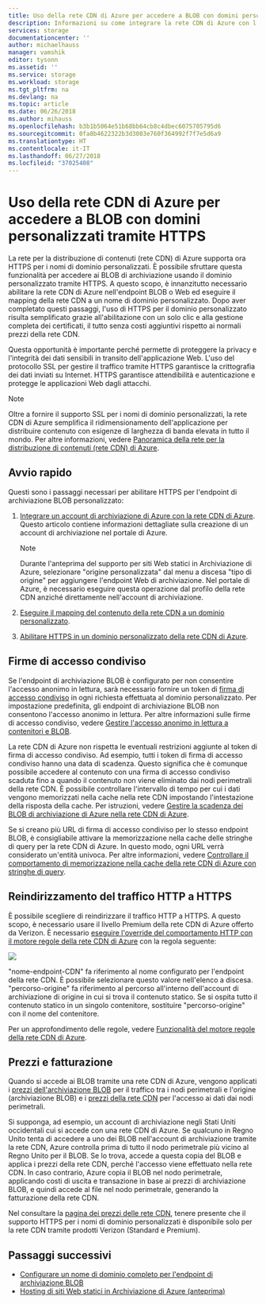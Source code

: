 ```yaml
---
title: Uso della rete CDN di Azure per accedere a BLOB con domini personalizzati tramite HTTPS
description: Informazioni su come integrare la rete CDN di Azure con l'archiviazione BLOB per accedere a BLOB con domini personalizzati tramite HTTPS
services: storage
documentationcenter: ''
author: michaelhauss
manager: vamshik
editor: tysonn
ms.assetid: ''
ms.service: storage
ms.workload: storage
ms.tgt_pltfrm: na
ms.devlang: na
ms.topic: article
ms.date: 06/26/2018
ms.author: mihauss
ms.openlocfilehash: b3b1b5064e51b68bb64cb8c4dbec6075705795d6
ms.sourcegitcommit: 0fa8b4622322b3d3003e760f364992f7f7e5d6a9
ms.translationtype: HT
ms.contentlocale: it-IT
ms.lasthandoff: 06/27/2018
ms.locfileid: "37025408"
---
```

# <a name="using-the-azure-cdn-to-access-blobs-with-custom-domains-over-https"></a>Uso della rete CDN di Azure per accedere a BLOB con domini personalizzati tramite HTTPS
La rete per la distribuzione di contenuti (rete CDN) di Azure supporta ora HTTPS per i nomi di dominio personalizzati. È possibile sfruttare questa funzionalità per accedere ai BLOB di archiviazione usando il dominio personalizzato tramite HTTPS. A questo scopo, è innanzitutto necessario abilitare la rete CDN di Azure nell'endpoint BLOB o Web ed eseguire il mapping della rete CDN a un nome di dominio personalizzato. Dopo aver completato questi passaggi, l'uso di HTTPS per il dominio personalizzato risulta semplificato grazie all'abilitazione con un solo clic e alla gestione completa dei certificati, il tutto senza costi aggiuntivi rispetto ai normali prezzi della rete CDN.

Questa opportunità è importante perché permette di proteggere la privacy e l'integrità dei dati sensibili in transito dell'applicazione Web. L'uso del protocollo SSL per gestire il traffico tramite HTTPS garantisce la crittografia dei dati inviati su Internet. HTTPS garantisce attendibilità e autenticazione e protegge le applicazioni Web dagli attacchi.

> [!NOTE]  
> Oltre a fornire il supporto SSL per i nomi di dominio personalizzati, la rete CDN di Azure semplifica il ridimensionamento dell'applicazione per distribuire contenuto con esigenze di larghezza di banda elevata in tutto il mondo. Per altre informazioni, vedere [Panoramica della rete per la distribuzione di contenuti (rete CDN) di Azure](../../cdn/cdn-overview.md).

## <a name="quick-start"></a>Avvio rapido
Questi sono i passaggi necessari per abilitare HTTPS per l'endpoint di archiviazione BLOB personalizzato:

1.  [Integrare un account di archiviazione di Azure con la rete CDN di Azure](../../cdn/cdn-create-a-storage-account-with-cdn.md).
    Questo articolo contiene informazioni dettagliate sulla creazione di un account di archiviazione nel portale di Azure.

    > [!NOTE]  
    > Durante l'anteprima del supporto per siti Web statici in Archiviazione di Azure, selezionare "origine personalizzata" dal menu a discesa "tipo di origine" per aggiungere l'endpoint Web di archiviazione. Nel portale di Azure, è necessario eseguire questa operazione dal profilo della rete CDN anziché direttamente nell'account di archiviazione.

2.  [Eseguire il mapping del contenuto della rete CDN a un dominio personalizzato](../../cdn/cdn-map-content-to-custom-domain.md).
3.  [Abilitare HTTPS in un dominio personalizzato della rete CDN di Azure](../../cdn/cdn-custom-ssl.md).

## <a name="shared-access-signatures"></a>Firme di accesso condiviso
Se l'endpoint di archiviazione BLOB è configurato per non consentire l'accesso anonimo in lettura, sarà necessario fornire un token di [firma di accesso condiviso](../common/storage-dotnet-shared-access-signature-part-1.md?toc=%2fazure%2fstorage%2fblobs%2ftoc.json) in ogni richiesta effettuata al dominio personalizzato. Per impostazione predefinita, gli endpoint di archiviazione BLOB non consentono l'accesso anonimo in lettura. Per altre informazioni sulle firme di accesso condiviso, vedere [Gestire l'accesso anonimo in lettura a contenitori e BLOB](storage-manage-access-to-resources.md).

La rete CDN di Azure non rispetta le eventuali restrizioni aggiunte al token di firma di accesso condiviso. Ad esempio, tutti i token di firma di accesso condiviso hanno una data di scadenza. Questo significa che è comunque possibile accedere al contenuto con una firma di accesso condiviso scaduta fino a quando il contenuto non viene eliminato dai nodi perimetrali della rete CDN. È possibile controllare l'intervallo di tempo per cui i dati vengono memorizzati nella cache nella rete CDN impostando l'intestazione della risposta della cache. Per istruzioni, vedere [Gestire la scadenza dei BLOB di archiviazione di Azure nella rete CDN di Azure](../../cdn/cdn-manage-expiration-of-blob-content.md).

Se si creano più URL di firma di accesso condiviso per lo stesso endpoint BLOB, è consigliabile attivare la memorizzazione nella cache delle stringhe di query per la rete CDN di Azure. In questo modo, ogni URL verrà considerato un'entità univoca. Per altre informazioni, vedere [Controllare il comportamento di memorizzazione nella cache della rete CDN di Azure con stringhe di query](../../cdn/cdn-query-string.md).

## <a name="http-to-https-redirection"></a>Reindirizzamento del traffico HTTP a HTTPS
È possibile scegliere di reindirizzare il traffico HTTP a HTTPS. A questo scopo, è necessario usare il livello Premium della rete CDN di Azure offerto da Verizon. È necessario [eseguire l'override del comportamento HTTP con il motore regole della rete CDN di Azure](../../cdn/cdn-rules-engine.md) con la regola seguente:

![](./media/storage-https-custom-domain-cdn/redirect-to-https.png)

"nome-endpoint-CDN" fa riferimento al nome configurato per l'endpoint della rete CDN. È possibile selezionare questo valore nell'elenco a discesa. "percorso-origine" fa riferimento al percorso all'interno dell'account di archiviazione di origine in cui si trova il contenuto statico. Se si ospita tutto il contenuto statico in un singolo contenitore, sostituire "percorso-origine" con il nome del contenitore.

Per un approfondimento delle regole, vedere [Funzionalità del motore regole della rete CDN di Azure](../../cdn/cdn-rules-engine-reference-features.md).

## <a name="pricing-and-billing"></a>Prezzi e fatturazione
Quando si accede ai BLOB tramite una rete CDN di Azure, vengono applicati i [prezzi dell'archiviazione BLOB](https://azure.microsoft.com/pricing/details/storage/blobs/) per il traffico tra i nodi perimetrali e l'origine (archiviazione BLOB) e i [prezzi della rete CDN](https://azure.microsoft.com/pricing/details/cdn/) per l'accesso ai dati dai nodi perimetrali.

Si supponga, ad esempio, un account di archiviazione negli Stati Uniti occidentali cui si accede con una rete CDN di Azure. Se qualcuno in Regno Unito tenta di accedere a uno dei BLOB nell'account di archiviazione tramite la rete CDN, Azure controlla prima di tutto il nodo perimetrale più vicino al Regno Unito per il BLOB. Se lo trova, accede a questa copia del BLOB e applica i prezzi della rete CDN, perché l'accesso viene effettuato nella rete CDN. In caso contrario, Azure copia il BLOB nel nodo perimetrale, applicando costi di uscita e transazione in base ai prezzi di archiviazione BLOB, e quindi accede al file nel nodo perimetrale, generando la fatturazione della rete CDN.

Nel consultare la [pagina dei prezzi delle rete CDN](https://azure.microsoft.com/pricing/details/cdn/), tenere presente che il supporto HTTPS per i nomi di dominio personalizzati è disponibile solo per la rete CDN tramite prodotti Verizon (Standard e Premium).

## <a name="next-steps"></a>Passaggi successivi
* [Configurare un nome di dominio completo per l'endpoint di archiviazione BLOB](storage-custom-domain-name.md)
* [Hosting di siti Web statici in Archiviazione di Azure (anteprima)](storage-blob-static-website.md)
